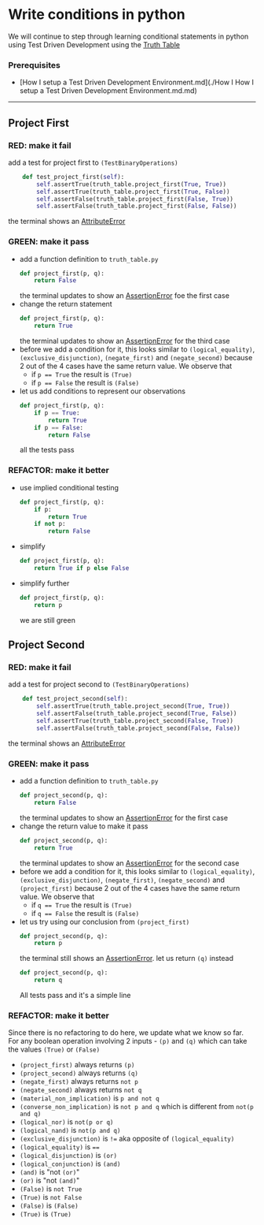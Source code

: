 # Write conditions in python

We will continue to step through learning conditional statements in python using Test Driven Development using the [Truth Table](https://en.wikipedia.org/wiki/Truth_table)

### Prerequisites

- [How I setup a Test Driven Development Environment.md](./How I How I setup a Test Driven Development Environment.md.md)

---

## Project First

### RED: make it fail

add a test for project first to ``(TestBinaryOperations)``

```python
    def test_project_first(self):
        self.assertTrue(truth_table.project_first(True, True))
        self.assertTrue(truth_table.project_first(True, False))
        self.assertFalse(truth_table.project_first(False, True))
        self.assertFalse(truth_table.project_first(False, False))
```

the terminal shows an [AttributeError](./ATTRIBUTE_ERROR.md)

### GREEN: make it pass

- add a function definition to `truth_table.py`
    ```python
    def project_first(p, q):
        return False
    ```
    the terminal updates to show an [AssertionError](./ASSERTION_ERROR.md) foe the first case
- change the return statement
    ```python
    def project_first(p, q):
        return True
    ```
    the terminal updates to show an [AssertionError](./ASSERTION_ERROR.md) for the third case
- before we add a condition for it, this looks similar to ``(logical_equality)``, ``(exclusive_disjunction)``, ``(negate_first)`` and ``(negate_second)`` because 2 out of the 4 cases have the same return value. We observe that
    - if `p == True` the result is ``(True)``
    - if `p == False` the result is ``(False)``
- let us add conditions to represent our observations
    ```python
    def project_first(p, q):
        if p == True:
            return True
        if p == False:
            return False
    ```
    all the tests pass

### REFACTOR: make it better

- use implied conditional testing
    ```python
    def project_first(p, q):
        if p:
            return True
        if not p:
            return False
    ```
- simplify
    ```python
    def project_first(p, q):
        return True if p else False
    ```
- simplify further
    ```python
    def project_first(p, q):
        return p
    ```
    we are still green

## Project Second

### RED: make it fail

add a test for project second to ``(TestBinaryOperations)``

```python
    def test_project_second(self):
        self.assertTrue(truth_table.project_second(True, True))
        self.assertFalse(truth_table.project_second(True, False))
        self.assertTrue(truth_table.project_second(False, True))
        self.assertFalse(truth_table.project_second(False, False))
```

the terminal shows an [AttributeError](./ATTRIBUTE_ERROR.md)

### GREEN: make it pass

- add a function definition to `truth_table.py`
    ```python
    def project_second(p, q):
        return False
    ```
    the terminal updates to show an [AssertionError](./ASSERTION_ERROR.md) for the first case
- change the return value to make it pass
    ```python
    def project_second(p, q):
        return True
    ```
    the terminal updates to show an [AssertionError](./ASSERTION_ERROR.md) for the second case
- before we add a condition for it, this looks similar to ``(logical_equality)``, ``(exclusive_disjunction)``, ``(negate_first)``, ``(negate_second)`` and ``(project_first)`` because 2 out of the 4 cases have the same return value. We observe that
    - if `q == True` the result is ``(True)``
    - if `q == False` the result is ``(False)``
- let us try using our conclusion from ``(project_first)``
    ```python
    def project_second(p, q):
        return p
    ```
    the terminal still shows an [AssertionError](./ASSERTION_ERROR.md). let us return ``(q)`` instead
    ```python
    def project_second(p, q):
        return q
    ```
    All tests pass and it's a simple line

### REFACTOR: make it better

Since there is no refactoring to do here, we update what we know so far. For any boolean operation involving 2 inputs - ``(p)`` and ``(q)`` which can take the values ``(True)`` or ``(False)``
- ``(project_first)`` always returns ``(p)``
- ``(project_second)`` always returns ``(q)``
- ``(negate_first)`` always returns `not p`
- ``(negate_second)`` always returns `not q`
- ``(material_non_implication)`` is `p and not q`
- ``(converse_non_implication)`` is `not p and q` which is different from `not(p and q)`
- ``(logical_nor)`` is `not(p or q)`
- ``(logical_nand)`` is `not(p and q)`
- ``(exclusive_disjunction)`` is `!=` aka opposite of ``(logical_equality)``
- ``(logical_equality)`` is `==`
- ``(logical_disjunction)`` is ``(or)``
- ``(logical_conjunction)`` is ``(and)``
- ``(and)`` is "not ``(or)``"
- ``(or)`` is "not ``(and)``"
- ``(False)`` is `not True`
- ``(True)`` is `not False`
- ``(False)`` is ``(False)``
- ``(True)`` is ``(True)``